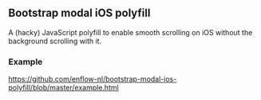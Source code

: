 ## Bootstrap modal iOS polyfill

A (hacky) JavaScript polyfill to enable smooth scrolling on iOS without the background scrolling with it.

### Example
https://github.com/enflow-nl/bootstrap-modal-ios-polyfill/blob/master/example.html